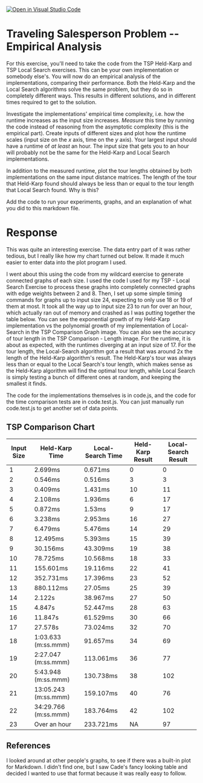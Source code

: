 [![Open in Visual Studio Code](https://classroom.github.com/assets/open-in-vscode-718a45dd9cf7e7f842a935f5ebbe5719a5e09af4491e668f4dbf3b35d5cca122.svg)](https://classroom.github.com/online_ide?assignment_repo_id=13163806&assignment_repo_type=AssignmentRepo)
# Traveling Salesperson Problem -- Empirical Analysis

For this exercise, you'll need to take the code from the TSP Held-Karp and TSP
Local Search exercises. This can be your own implementation or somebody else's.
You will now do an empirical analysis of the implementations, comparing their
performance. Both the Held-Karp and the Local Search algorithms solve the same
problem, but they do so in completely different ways. This results in different
solutions, and in different times required to get to the solution.

Investigate the implementations' empirical time complexity, i.e. how the runtime
increases as the input size increases. *Measure* this time by running the code
instead of reasoning from the asymptotic complexity (this is the empirical
part). Create inputs of different sizes and plot how the runtime scales (input
size on the $x$ axis, time on the $y$ axis). Your largest input should have a
runtime of *at least* an hour. The input size that gets you to an hour will
probably not be the same for the Held-Karp and Local Search implementations.

In addition to the measured runtime, plot the tour lengths obtained by both
implementations on the same input distance matrices. The length of the tour that
Held-Karp found should always be less than or equal to the tour length that
Local Search found. Why is this?

Add the code to run your experiments, graphs, and an explanation of what you did
to this markdown file.

# Response
This was quite an interesting exercise. The data entry part of it was rather tedious, but I really like how my chart turned out below. It made it much easier to enter data into the plot program I used.

I went about this using the code from my wildcard exercise to generate connected graphs of each size. I used the code I used for my TSP - Local Search Exercise to process these graphs into completely connected graphs with edge weights between 2 and 8. Then, I set up some simple timing commands for graphs up to input size 24, expecting to only use 18 or 19 of them at most. It took all the way up to input size 23 to run for over an hour, which actually ran out of memory and crashed as I was putting together the table below. You can see the exponential growth of my Held-Karp implementation vs the polynomial growth of my implementation of Local-Search in the TSP Comparison Graph image. You can also see the accuracy of tour length in the TSP Comparison - Length image. For the runtime, it is about as expected, with the runtimes diverging at an input size of 17. For the 
tour length, the Local-Search algorithm got a result that was around 2x the length of the Held-Karp algorithm's result. The Held-Karp's tour was always less than or equal to the Local Search's tour length, which makes sense as the Held-Karp algorithm will find the optimal tour length, while Local Search is simply testing a bunch of different ones at random, and keeping the smallest it finds.

The code for the implementations themselves is in code.js, and the code for the time comparison tests are in code.test.js. You can just manually run code.test.js to get another set of data points.

## TSP Comparison Chart
| Input Size | Held-Karp Time | Local-Search Time | Held-Karp Result | Local-Search Result |
| ---------- | --------- | ------------ | ------------ | ------------ |
| 1  | 2.699ms | 0.671ms | 0 | 0 |
| 2  | 0.546ms | 0.516ms | 3 | 3 |
| 3  | 0.409ms | 1.431ms | 10 | 11 |
| 4  | 2.108ms | 1.936ms | 6 | 17 |
| 5  | 0.872ms | 1.53ms | 9 | 17 |
| 6  | 3.238ms | 2.953ms | 16 | 27 |
| 7  | 6.479ms | 5.476ms | 14 | 29 |
| 8  | 12.495ms | 5.393ms | 15 | 39 |
| 9  | 30.156ms | 43.309ms | 19 | 38 |
| 10 | 78.725ms | 10.568ms | 18 | 33 |
| 11 | 155.601ms | 19.116ms | 22 | 41 |
| 12 | 352.731ms | 17.396ms | 23 | 52 |
| 13 | 880.112ms | 27.05ms | 25 | 39 |
| 14 | 2.122s | 38.967ms | 27 | 50 |
| 15 | 4.847s | 52.447ms | 28 | 63 |
| 16 | 11.847s | 61.529ms | 30 | 66 |
| 17 | 27.578s | 73.024ms | 32 | 70 |
| 18 | 1:03.633 (m:ss.mmm) | 91.657ms | 34 | 69 |
| 19 | 2:27.047 (m:ss.mmm) | 113.061ms | 36 | 77 |
| 20 | 5:43.948 (m:ss.mmm) | 130.738ms | 38 | 102 |
| 21 | 13:05.243 (m:ss.mmm) | 159.107ms | 40 | 76 |
| 22 | 34:29.766 (m:ss.mmm) | 183.764ms | 42 | 102 |
| 23 | Over an hour | 233.721ms | NA | 97 |
## References
I looked around at other people's graphs, to see if there was a built-in plot for Markdown. I didn't find one, but I saw Cade's fancy looking table and decided I wanted to use that format because it was really easy to follow.